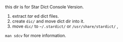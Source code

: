 
this dir is for Star Dict Console Version. 

 1. extract *tar* ed  dict files. 
 2. create `dic/` and move dict dir into it. 
 3. move `dic/` to `~/.stardict/` or `/usr/share/stardict/` ,

`man sdcv` for more information. 

